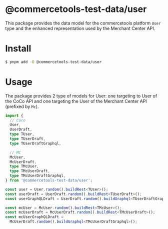 # @commercetools-test-data/user

This package provides the data model for the commercetools platform `User` type and the enhanced representation used by the Merchant Center API.

# Install

```bash
$ pnpm add -D @commercetools-test-data/user
```

# Usage

The package provides 2 type of models for User: one targeting to User of the CoCo API and one targeting the User of the Merchant Center API (prefixed by `Mc`).

```ts
import {
  // Coco
  User,
  UserDraft,
  type TUser,
  type TUserDraft,
  type TUserDraftGraphql,

  // MC
  McUser,
  McUserDraft,
  type TMcUser,
  type TMcUserDraft,
  type TMcUserDraftGraphql,
} from '@commercetools-test-data/user';

const user = User.random().buildRest<TUser>();
const userDraft = UserDraft.random().buildRest<TUserDraft>();
const userGraphQLDraft = UserDraft.random().buildGraphql<TUserDraftGraphql>();

const mcUser = McUser.random().buildRest<TMcUser>();
const mcUserDraft = McUserDraft.random().buildRest<TMcUserDraft>();
const mcUserGraphQLDraft =
  McUserDraft.random().buildGraphql<TMcUserDraftGraphql>();
```
